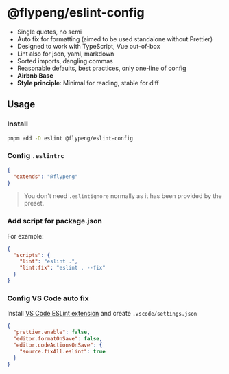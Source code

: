 # @flypeng/eslint-config

- Single quotes, no semi
- Auto fix for formatting (aimed to be used standalone without Prettier)
- Designed to work with TypeScript, Vue out-of-box
- Lint also for json, yaml, markdown
- Sorted imports, dangling commas
- Reasonable defaults, best practices, only one-line of config
- **Airbnb Base**
- **Style principle**: Minimal for reading, stable for diff

## Usage

### Install

```bash
pnpm add -D eslint @flypeng/eslint-config
```

### Config `.eslintrc`

```json
{
  "extends": "@flypeng"
}
```

> You don't need `.eslintignore` normally as it has been provided by the preset.

### Add script for package.json

For example:

```json
{
  "scripts": {
    "lint": "eslint .",
    "lint:fix": "eslint . --fix"
  }
}
```

### Config VS Code auto fix

Install [VS Code ESLint extension](https://marketplace.visualstudio.com/items?itemName=dbaeumer.vscode-eslint) and create `.vscode/settings.json`

```json
{
  "prettier.enable": false,
  "editor.formatOnSave": false,
  "editor.codeActionsOnSave": {
    "source.fixAll.eslint": true
  }
}
```
